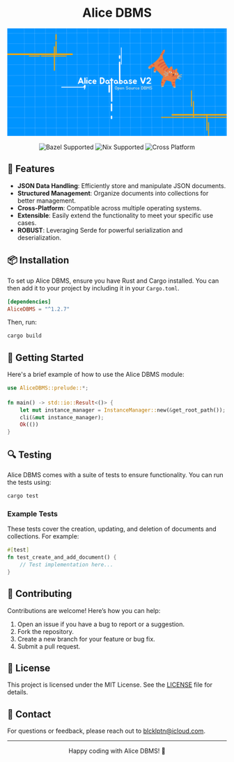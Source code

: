 <div align="center">
  <h1> Alice DBMS</h1>
  <img src="https://github.com/0xBLCKLPTN/Kingdom-System/blob/alice_database-dev/Docs/illustrations/alice_db_logo.png" alt="Alice DBMS Logo"/>
  
  <!-- Badges with better aesthetics -->
  <p>
    <a href="https://bazel.build" style="text-decoration: none;">
      <img src="https://img.shields.io/badge/Bazel-Supported-brightgreen?style=flat-square" alt="Bazel Supported"/>
    </a>
    <a href="https://nixos.org/nix/" style="text-decoration: none;">
      <img src="https://img.shields.io/badge/Nix-Supported-blue?style=flat-square" alt="Nix Supported"/>
    </a>
    <a href="https://en.wikipedia.org/wiki/Cross-platform" style="text-decoration: none;">
      <img src="https://img.shields.io/badge/Cross%20Platform-Yes-orange?style=flat-square" alt="Cross Platform"/>
    </a>
  </p>
</div>

## 🌟 Features

- **JSON Data Handling**: Efficiently store and manipulate JSON documents.
- **Structured Management**: Organize documents into collections for better management.
- **Cross-Platform**: Compatible across multiple operating systems.
- **Extensible**: Easily extend the functionality to meet your specific use cases.
- **ROBUST**: Leveraging Serde for powerful serialization and deserialization.

## 📦 Installation

To set up Alice DBMS, ensure you have Rust and Cargo installed. You can then add it to your project by including it in your `Cargo.toml`.

```toml
[dependencies]
AliceDBMS = "^1.2.7"
```

Then, run:

```bash
cargo build
```

## 🚀 Getting Started

Here's a brief example of how to use the Alice DBMS module:

```rust
use AliceDBMS::prelude::*;

fn main() -> std::io::Result<()> {
    let mut instance_manager = InstanceManager::new(&get_root_path());
    cli(&mut instance_manager);
    Ok(())
}
```

## 🔍 Testing

Alice DBMS comes with a suite of tests to ensure functionality. You can run the tests using:

```bash
cargo test
```

### Example Tests

These tests cover the creation, updating, and deletion of documents and collections. For example:

```rust
#[test]
fn test_create_and_add_document() {
    // Test implementation here...
}
```

## 🤝 Contributing

Contributions are welcome! Here’s how you can help:

1. Open an issue if you have a bug to report or a suggestion.
2. Fork the repository.
3. Create a new branch for your feature or bug fix.
4. Submit a pull request.

## 📄 License

This project is licensed under the MIT License. See the [LICENSE](LICENSE) file for details.

## 📧 Contact

For questions or feedback, please reach out to [blcklptn@icloud.com](mailto:blcklptn@icloud.com).

---

<div align="center">
  <p>Happy coding with Alice DBMS! 🚀</p>
</div>


